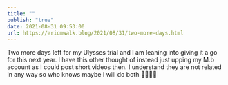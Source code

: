 ```yaml
---
title: ""
publish: "true"
date: 2021-08-31 09:53:00
url: https://ericmwalk.blog/2021/08/31/two-more-days.html
---
```


Two more days left for my Ulysses trial and I am leaning into giving it a go for this next year. I have this other thought of instead just upping my M.b account as I could post short videos then. I understand they are not related in any way so who knows maybe I will do both 🤔🤦‍♂️😁